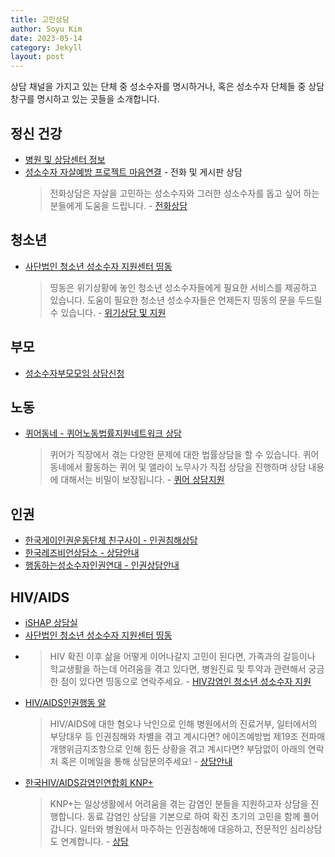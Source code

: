 ```yaml
---
title: 고민상담
author: Soyu Kim
date: 2023-05-14
category: Jekyll
layout: post
---
```


상담 채널을 가지고 있는 단체 중 성소수자를 명시하거나, 혹은 성소수자 단체들 중 상담 창구를 명시하고 있는 곳들을 소개합니다.

정신 건강
----

* [병원 및 상담센터 정보](/pages/hospital/)
* [성소수자 자살예방 프로젝트 마음연결](https://chingusai.net/xe/main_connect) - 전화 및 게시판 상담
  > 전화상담은 자살을 고민하는 성소수자와 그러한 성소수자를 돕고 싶어 하는 분들에게 도움을 드립니다. - [전화상담](https://chingusai.net/xe/quick)

청소년
----

* [사단법인 청소년 성소수자 지원센터 띵동](https://www.ddingdong.kr/xe/counsel)
  > 띵동은 위기상황에 놓인 청소년 성소수자들에게 필요한 서비스를 제공하고 있습니다.
  > 도움이 필요한 청소년 성소수자들은 언제든지 띵동의 문을 두드릴 수 있습니다. - [위기상담 및 지원](https://www.ddingdong.kr/xe/counsel)

부모
----

* [성소수자부모모임 상담신청](https://www.pflagkorea.org/%EC%83%81%EB%8B%B4%EC%8B%A0%EC%B2%AD)

노동
----

* [퀴어동네 - 퀴어노동법률지원네트워크 상담](https://queerdong.net/%ec%83%81%eb%8b%b4%ec%95%88%eb%82%b4/)
  > 퀴어가 직장에서 겪는 다양한 문제에 대한 법률상담을 할 수 있습니다. 퀴어동네에서 활동하는 퀴어 및 앨라이 노무사가 직접 상담을 진행하며 상담 내용에 대해서는 비밀이 보장됩니다. - [퀴어 상담지원](https://queerdong.net/%ec%83%81%eb%8b%b4%ec%95%88%eb%82%b4/)

인권
----

* [한국게이인권운동단체 친구사이 - 인권침해상담](https://chingusai.net/xe/counseling)
* [한국레즈비언상담소 - 상담안내](https://lsangdam.org/info/)
* [행동하는성소수자인권연대 - 인권상담안내](https://lgbtpride.or.kr/xe/sub43)

HIV/AIDS
----
* [iSHAP 상담실](https://www.ishap.org/?c=4/23)
* [사단법인 청소년 성소수자 지원센터 띵동](https://www.ddingdong.kr/xe/hiv)
* > HIV 확진 이후 삶을 어떻게 이어나갈지 고민이 된다면,
  > 가족과의 갈등이나 학교생활을 하는데 어려움을 겪고 있다면,
  > 병원진료 및 투약과 관련해서 궁금한 점이 있다면 띵동으로 연락주세요. - [HIV감염인 청소년 성소수자 지원](https://www.ddingdong.kr/xe/hiv)
* [HIV/AIDS인권행동 알](https://action-al.org/counsel/)
  > HIV/AIDS에 대한 혐오나 낙인으로 인해 병원에서의 진료거부, 일터에서의 부당대우 등 인권침해와 차별을 겪고 계시다면?
  > 에이즈예방법 제19조 전파매개행위금지조항으로 인해 힘든 상황을 겪고 계시다면?
  > 부담없이 아래의 연락처 혹은 이메일을 통해 상담문의주세요! - [상담안내](https://action-al.org/counsel/)
* [한국HIV/AIDS감염인연합회 KNP+](https://knpplus.org/counseling)
  > KNP+는 일상생활에서 어려움을 겪는 감염인 분들을 지원하고자 상담을 진행합니다.
  > 동료 감염인 상담을 기본으로 하여 확진 초기의 고민을 함께 풀어갑니다.
  > 일터와 병원에서 마주하는 인권침해에 대응하고, 전문적인 심리상담도 연계합니다. - [상담](https://knpplus.org/counseling)
